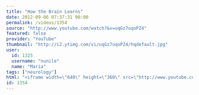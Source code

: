 ```yaml
---
title: "How the Brain Learns"
date: 2012-09-06 07:37:31 00:00
permalink: /videos/1354
source: "http://www.youtube.com/watch?&v=uqGz7uqoPZ4"
featured: false
provider: "YouTube"
thumbnail: "http://i2.ytimg.com/vi/uqGz7uqoPZ4/hqdefault.jpg"
user:
  id: 1325
  username: "nunile"
  name: "Maria"
tags: ["neurology"]
html: "<iframe width=\"640\" height=\"360\" src=\"http://www.youtube.com/embed/uqGz7uqoPZ4?wmode=transparent&fs=1&feature=oembed\" frameborder=\"0\" allowfullscreen></iframe>"
id: 1354
---
```



